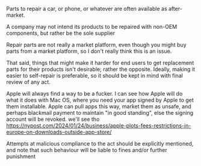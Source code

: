 Parts to repair a car, or phone, or whatever are often available as after-market.

A company may not intend its products to be repaired with non-OEM components, but rather be the sole supplier

Repair parts are not really a market platform, even though you might buy parts from a market platform, so I don't really think this is an issue.

That said, things that might make it harder for end users to get replacement parts for their products isn't desirable; rather the opposite.  Ideally, making it easier to self-repair is preferable, so it should be kept in mind with final review of any act.

Apple will always find a way to be a fucker.  I can see how Apple will do what it does with Mac OS, where you need your app signed by Apple to get them installable. Apple can pull apps this way, market them as unsafe, and perhaps blackmail payment to maintain "in good standing", else the signing account will be revoked. we'll see tho
https://nypost.com/2024/01/24/business/apple-plots-fees-restrictions-in-europe-on-downloads-outside-app-store/

Attempts at malicious compliance to the act should be explicitly mentioned, and note that such behaviour will be liable to fines and/or further punishment
